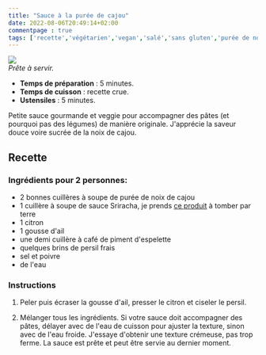 ```yaml
---
title: "Sauce à la purée de cajou"
date: 2022-08-06T20:49:14+02:00
commentpage : true
tags: ['recette','végétarien','vegan','salé','sans gluten','purée de noix','noix de cajou','crue','pâtes','sauce','sriracha','piment espelette','citron','ail','persil', 'végétalien']
---
```


![](/pictures/sauce_cajou.jpeg)<br>
*Prête à servir.*

- **Temps de préparation** : 5 minutes.
- **Temps de cuisson** : recette crue.
- **Ustensiles** : 5 minutes.

Petite sauce gourmande et veggie pour accompagner des pâtes (et pourquoi pas des légumes) de manière originale. J'apprécie la saveur douce voire sucrée de la noix de cajou.

## Recette

### Ingrédients pour 2 personnes:

 - 2 bonnes cuillères à soupe de purée de noix de cajou
 - 1 cuillère à soupe de sauce Sriracha, je prends <a href="https://www.greenweez.com/ecoidees-sauce-sriracha-250-ml-p114462?objectID=114462_0_0&queryID=3389902c172cb0e1883e24706c61d627">ce produit</a> à tomber par terre
 - 1 citron
 - 1 gousse d'ail
 - une demi cuillère à café de piment d'espelette
 - quelques brins de persil frais
 - sel et poivre
 - de l'eau

### Instructions

1. Peler puis écraser la gousse d'ail, presser le citron et ciseler le persil.

2. Mélanger tous les ingrédients. Si votre sauce doit accompagner des pâtes, délayer avec de l'eau de cuisson pour ajuster la texture, sinon avec de l'eau froide. J'essaye d'obtenir une texture crémeuse, pas trop ferme. La sauce est prête et peut être servie au dernier moment.






